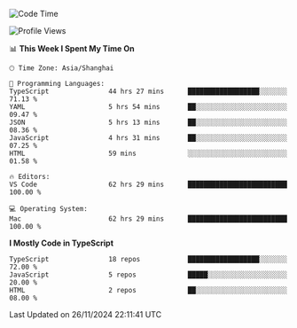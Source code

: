 <!--START_SECTION:waka-->
![Code Time](http://img.shields.io/badge/Code%20Time-6%2C981%20hrs%2034%20mins-blue)

![Profile Views](http://img.shields.io/badge/Profile%20Views-0-blue)

📊 **This Week I Spent My Time On** 

```text
🕑︎ Time Zone: Asia/Shanghai

💬 Programming Languages: 
TypeScript               44 hrs 27 mins      ██████████████████░░░░░░░   71.13 % 
YAML                     5 hrs 54 mins       ██░░░░░░░░░░░░░░░░░░░░░░░   09.47 % 
JSON                     5 hrs 13 mins       ██░░░░░░░░░░░░░░░░░░░░░░░   08.36 % 
JavaScript               4 hrs 31 mins       ██░░░░░░░░░░░░░░░░░░░░░░░   07.25 % 
HTML                     59 mins             ░░░░░░░░░░░░░░░░░░░░░░░░░   01.58 % 

🔥 Editors: 
VS Code                  62 hrs 29 mins      █████████████████████████   100.00 % 

💻 Operating System: 
Mac                      62 hrs 29 mins      █████████████████████████   100.00 % 
```

**I Mostly Code in TypeScript** 

```text
TypeScript               18 repos            ██████████████████░░░░░░░   72.00 % 
JavaScript               5 repos             █████░░░░░░░░░░░░░░░░░░░░   20.00 % 
HTML                     2 repos             ██░░░░░░░░░░░░░░░░░░░░░░░   08.00 % 
```




 Last Updated on 26/11/2024 22:11:41 UTC
<!--END_SECTION:waka-->
